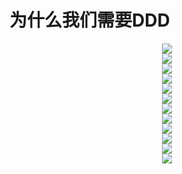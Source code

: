 # 为什么我们需要DDD 

<div align = "center"><img src = "images/000315.jpg"/></div>  

<div align = "center"><img src="images/000037.jpg" /></div>   
<div align = "center"><img src="images/000334.jpg" /></div>   
<div align = "center"><img src="images/000056.jpg" /></div>   
<div align = "center"><img src="images/000354.jpg" /></div>   
<div align = "center"><img src="images/000074.jpg" /></div>   
<div align = "center"><img src="images/000371.jpg" /></div>   
<div align = "center"><img src="images/000090.jpg" /></div>   
<div align = "center"><img src="images/000416.jpg" /></div>   
<div align = "center"><img src="images/000137.jpg" /></div>   
<div align = "center"><img src="images/000436.jpg" /></div>   
<div align = "center"><img src="images/000154.jpg" /></div>   